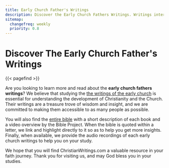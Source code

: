 ```yaml
---
title: Early Church Father's Writings
description: Discover the Early Church Fathers Writings. Writings interlinked with the bible and audio format included. 
sitemap:
  changefreq: weekly
  priority: 0.8
---
```

# Discover The Early Church Father's Writings

{{< pagefind >}}

Are you looking to learn more and read about the **early church fathers writings**?  We believe that studying the [the writings of the early church](/apostolic-fathers/) is essential for understanding the development of Christianity and the Church. Their writings are a treasure trove of wisdom and insight, and we are committed to making them accessible to as many people as possible.

You will also find the [entire bible](/bible/) with a short description of each book and a video overview by the Bible Project. When the bible is quoted within a letter, we link and highlight directly to it so as to help you get more insights. Finally, when available, we provide the audio recordings of each early church writings to help you on your study. 

We hope that you will find ChristianWritings.com a valuable resource in your faith journey. Thank you for visiting us, and may God bless you in your studies.

